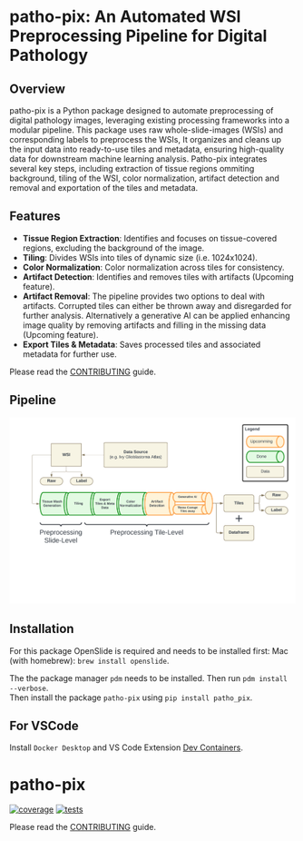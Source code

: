 # patho-pix: An Automated WSI Preprocessing Pipeline for Digital Pathology

## Overview

patho-pix is a Python package designed to automate preprocessing of digital pathology images, leveraging existing processing frameworks into a modular pipeline. This package uses raw whole-slide-images (WSIs) and corresponding labels to preprocess the WSIs, It organizes and cleans up the input data into ready-to-use tiles and metadata, ensuring high-quality data for downstream machine learning analysis. Patho-pix integrates several key steps, including extraction of tissue regions ommiting background, tiling of the WSI, color normalization, artifact detection and removal and exportation of the tiles and metadata. 

## Features

- **Tissue Region Extraction**: Identifies and focuses on tissue-covered regions, excluding the background of the image.
- **Tiling**: Divides WSIs into tiles of dynamic size (i.e. 1024x1024).
- **Color Normalization**: Color normalization across tiles for consistency.
- **Artifact Detection**: Identifies and removes tiles with artifacts (Upcoming feature).
- **Artifact Removal**: The pipeline provides two options to deal with artifacts. Corrupted tiles can either be thrown away and disregarded for further analysis. Alternatively a generative AI can be applied enhancing image quality by removing artifacts and filling in the missing data (Upcoming feature).
- **Export Tiles & Metadata**: Saves processed tiles and associated metadata for further use.

Please read the [CONTRIBUTING](CONTRIBUTING.md) guide.

## Pipeline

![patho-pix Pipeline](./media/patho-pix-pipeline.png)
## Installation

For this package OpenSlide is required and needs to be installed first:
Mac (with homebrew): `brew install openslide`.

The the package manager `pdm` needs to be installed.
Then run `pdm install --verbose`.  
Then install the package `patho-pix` using `pip install patho_pix`.

## For VSCode

Install `Docker Desktop` and VS Code Extension [Dev Containers](https://marketplace.visualstudio.com/items?itemName=ms-vscode-remote.remote-containers).




# patho-pix
[![coverage](https://codecov.io/gh/hnu-digihealth/patho-pix/graph/badge.svg?token=3OCS8010KL)](https://codecov.io/gh/hnu-digihealth/patho-pix)
[![tests](https://github.com/hnu-digihealth/patho-pix/actions/workflows/test.yaml/badge.svg)](https://github.com/hnu-digihealth/patho-pix/actions/workflows/test.yaml)

Please read the [CONTRIBUTING](CONTRIBUTING.md) guide.



